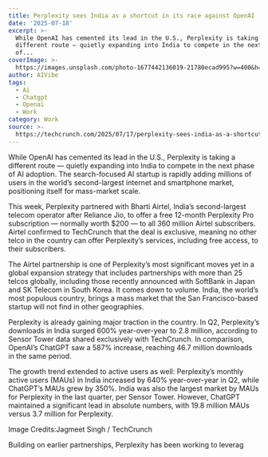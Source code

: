 ```yaml
---
title: Perplexity sees India as a shortcut in its race against OpenAI
date: '2025-07-18'
excerpt: >-
  While OpenAI has cemented its lead in the U.S., Perplexity is taking a
  different route — quietly expanding into India to compete in the next phase
  of...
coverImage: >-
  https://images.unsplash.com/photo-1677442136019-21780ecad995?w=400&h=200&fit=crop&auto=format
author: AIVibe
tags:
  - Ai
  - Chatgpt
  - Openai
  - Work
category: Work
source: >-
  https://techcrunch.com/2025/07/17/perplexity-sees-india-as-a-shortcut-in-its-race-against-openai/
---
```

While OpenAI has cemented its lead in the U.S., Perplexity is taking a different route — quietly expanding into India to compete in the next phase of AI adoption. The search-focused AI startup is rapidly adding millions of users in the world’s second-largest internet and smartphone market, positioning itself for mass-market scale.

This week, Perplexity partnered with Bharti Airtel, India’s second-largest telecom operator after Reliance Jio, to offer a free 12-month Perplexity Pro subscription — normally worth $200 — to all 360 million Airtel subscribers. Airtel confirmed to TechCrunch that the deal is exclusive, meaning no other telco in the country can offer Perplexity’s services, including free access, to their subscribers.


	
	




	
	



The Airtel partnership is one of Perplexity’s most significant moves yet in a global expansion strategy that includes partnerships with more than 25 telcos globally, including those recently announced with SoftBank in Japan and SK Telecom in South Korea. It comes down to volume. India, the world’s most populous country, brings a mass market that the San Francisco-based startup will not find in other geographies.

Perplexity is already gaining major traction in the country. In Q2, Perplexity’s downloads in India surged 600% year-over-year to 2.8 million, according to Sensor Tower data shared exclusively with TechCrunch. In comparison, OpenAI’s ChatGPT saw a 587% increase, reaching 46.7 million downloads in the same period.

The growth trend extended to active users as well: Perplexity’s monthly active users (MAUs) in India increased by 640% year-over-year in Q2, while ChatGPT’s MAUs grew by 350%. India was also the largest market by MAUs for Perplexity in the last quarter, per Sensor Tower. However, ChatGPT maintained a significant lead in absolute numbers, with 19.8 million MAUs versus 3.7 million for Perplexity.

Image Credits:Jagmeet Singh / TechCrunch

Building on earlier partnerships, Perplexity has been working to leverag
